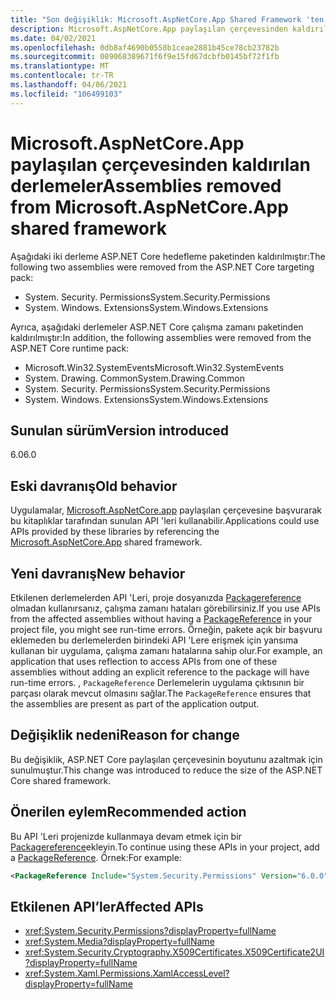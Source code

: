 ```yaml
---
title: "Son değişiklik: Microsoft.AspNetCore.App Shared Framework 'ten kaldırılan derlemeler"
description: Microsoft.AspNetCore.App paylaşılan çerçevesinden kaldırılan bazı derlemelerin ASP.NET Core 6,0 ' deki Son değişiklik hakkında bilgi edinin.
ms.date: 04/02/2021
ms.openlocfilehash: 0db8af4690b0558b1ceae2881b45ce78cb23782b
ms.sourcegitcommit: 089068389671f6f9e15fd67dcbfb0145bf72f1fb
ms.translationtype: MT
ms.contentlocale: tr-TR
ms.lasthandoff: 04/06/2021
ms.locfileid: "106499103"
---
```

# <a name="assemblies-removed-from-microsoftaspnetcoreapp-shared-framework"></a><span data-ttu-id="b4d19-103">Microsoft.AspNetCore.App paylaşılan çerçevesinden kaldırılan derlemeler</span><span class="sxs-lookup"><span data-stu-id="b4d19-103">Assemblies removed from Microsoft.AspNetCore.App shared framework</span></span>

<span data-ttu-id="b4d19-104">Aşağıdaki iki derleme ASP.NET Core hedefleme paketinden kaldırılmıştır:</span><span class="sxs-lookup"><span data-stu-id="b4d19-104">The following two assemblies were removed from the ASP.NET Core targeting pack:</span></span>

- <span data-ttu-id="b4d19-105">System. Security. Permissions</span><span class="sxs-lookup"><span data-stu-id="b4d19-105">System.Security.Permissions</span></span>
- <span data-ttu-id="b4d19-106">System. Windows. Extensions</span><span class="sxs-lookup"><span data-stu-id="b4d19-106">System.Windows.Extensions</span></span>

<span data-ttu-id="b4d19-107">Ayrıca, aşağıdaki derlemeler ASP.NET Core çalışma zamanı paketinden kaldırılmıştır:</span><span class="sxs-lookup"><span data-stu-id="b4d19-107">In addition, the following assemblies were removed from the ASP.NET Core runtime pack:</span></span>

- <span data-ttu-id="b4d19-108">Microsoft.Win32.SystemEvents</span><span class="sxs-lookup"><span data-stu-id="b4d19-108">Microsoft.Win32.SystemEvents</span></span>
- <span data-ttu-id="b4d19-109">System. Drawing. Common</span><span class="sxs-lookup"><span data-stu-id="b4d19-109">System.Drawing.Common</span></span>
- <span data-ttu-id="b4d19-110">System. Security. Permissions</span><span class="sxs-lookup"><span data-stu-id="b4d19-110">System.Security.Permissions</span></span>
- <span data-ttu-id="b4d19-111">System. Windows. Extensions</span><span class="sxs-lookup"><span data-stu-id="b4d19-111">System.Windows.Extensions</span></span>

## <a name="version-introduced"></a><span data-ttu-id="b4d19-112">Sunulan sürüm</span><span class="sxs-lookup"><span data-stu-id="b4d19-112">Version introduced</span></span>

<span data-ttu-id="b4d19-113">6.0</span><span class="sxs-lookup"><span data-stu-id="b4d19-113">6.0</span></span>

## <a name="old-behavior"></a><span data-ttu-id="b4d19-114">Eski davranış</span><span class="sxs-lookup"><span data-stu-id="b4d19-114">Old behavior</span></span>

<span data-ttu-id="b4d19-115">Uygulamalar, [Microsoft.AspNetCore.app](/aspnet/core/fundamentals/metapackage-app) paylaşılan çerçevesine başvurarak bu kitaplıklar tarafından sunulan API 'leri kullanabilir.</span><span class="sxs-lookup"><span data-stu-id="b4d19-115">Applications could use APIs provided by these libraries by referencing the [Microsoft.AspNetCore.App](/aspnet/core/fundamentals/metapackage-app) shared framework.</span></span>

## <a name="new-behavior"></a><span data-ttu-id="b4d19-116">Yeni davranış</span><span class="sxs-lookup"><span data-stu-id="b4d19-116">New behavior</span></span>

<span data-ttu-id="b4d19-117">Etkilenen derlemelerden API 'Leri, proje dosyanızda [Packagereference](../../../project-sdk/msbuild-props.md#packagereference) olmadan kullanırsanız, çalışma zamanı hataları görebilirsiniz.</span><span class="sxs-lookup"><span data-stu-id="b4d19-117">If you use APIs from the affected assemblies without having a [PackageReference](../../../project-sdk/msbuild-props.md#packagereference) in your project file, you might see run-time errors.</span></span> <span data-ttu-id="b4d19-118">Örneğin, pakete açık bir başvuru eklemeden bu derlemelerden birindeki API 'Lere erişmek için yansıma kullanan bir uygulama, çalışma zamanı hatalarına sahip olur.</span><span class="sxs-lookup"><span data-stu-id="b4d19-118">For example, an application that uses reflection to access APIs from one of these assemblies without adding an explicit reference to the package will have run-time errors.</span></span> <span data-ttu-id="b4d19-119">, `PackageReference` Derlemelerin uygulama çıktısının bir parçası olarak mevcut olmasını sağlar.</span><span class="sxs-lookup"><span data-stu-id="b4d19-119">The `PackageReference` ensures that the assemblies are present as part of the application output.</span></span>

## <a name="reason-for-change"></a><span data-ttu-id="b4d19-120">Değişiklik nedeni</span><span class="sxs-lookup"><span data-stu-id="b4d19-120">Reason for change</span></span>

<span data-ttu-id="b4d19-121">Bu değişiklik, ASP.NET Core paylaşılan çerçevesinin boyutunu azaltmak için sunulmuştur.</span><span class="sxs-lookup"><span data-stu-id="b4d19-121">This change was introduced to reduce the size of the ASP.NET Core shared framework.</span></span>

## <a name="recommended-action"></a><span data-ttu-id="b4d19-122">Önerilen eylem</span><span class="sxs-lookup"><span data-stu-id="b4d19-122">Recommended action</span></span>

<span data-ttu-id="b4d19-123">Bu API 'Leri projenizde kullanmaya devam etmek için bir [Packagereference](../../../project-sdk/msbuild-props.md#packagereference)ekleyin.</span><span class="sxs-lookup"><span data-stu-id="b4d19-123">To continue using these APIs in your project, add a [PackageReference](../../../project-sdk/msbuild-props.md#packagereference).</span></span> <span data-ttu-id="b4d19-124">Örnek:</span><span class="sxs-lookup"><span data-stu-id="b4d19-124">For example:</span></span>

```xml
<PackageReference Include="System.Security.Permissions" Version="6.0.0" />
```

## <a name="affected-apis"></a><span data-ttu-id="b4d19-125">Etkilenen API’ler</span><span class="sxs-lookup"><span data-stu-id="b4d19-125">Affected APIs</span></span>

- <xref:System.Security.Permissions?displayProperty=fullName>
- <xref:System.Media?displayProperty=fullName>
- <xref:System.Security.Cryptography.X509Certificates.X509Certificate2UI?displayProperty=fullName>
- <xref:System.Xaml.Permissions.XamlAccessLevel?displayProperty=fullName>

<!--

## Category

ASP.NET Core

## Affected APIs

- `N:System.Security.Permissions`
- `N:System.Media`
- `N:System.Security.Cryptography.X509Certificates.X509Certificate2UI`
- `N:System.Xaml.Permissions.XamlAccessLevel`

-->
